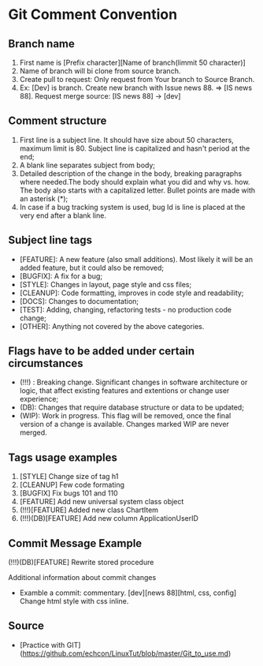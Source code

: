 # Git Comment Convention

## Branch name
1. First name is [Prefix character][Name of branch(limmit 50 character)]
2. Name of branch will bi clone from source branch.
3. Create pull to request: Only request from Your branch to Source Branch.
4. Ex: [Dev] is branch. Create new branch with Issue news 88. => [IS news 88].
Request merge source: [IS news 88] -> [dev]

## Comment structure
1.	First line is a subject line. It should have size about 50 characters, maximum limit is 80. Subject line is capitalized and hasn't period at the end;
2.	A blank line separates subject from body;
3.	Detailed description of the change in the body, breaking paragraphs where needed.The body should explain what  you did and why vs. how. The body also starts with a capitalized letter. Bullet points are made with an asterisk (*);
4.	In case if a bug tracking system is used, bug Id is line is placed at the very end after a blank line.


## Subject line tags
- [FEATURE]: A new feature (also small additions). Most likely it will be an added feature, but it could also be removed;
- [BUGFIX]: A fix for a bug;
- [STYLE]: Changes in layout, page style and css files;
- [CLEANUP]: Code formatting, improves in code style and readability;
- [DOCS]: Changes to documentation;
- [TEST]: Adding, changing, refactoring tests - no production code change;
- [OTHER]: Anything not covered by the above categories.


## Flags have to be added under certain circumstances
- (!!!) : Breaking change. Significant changes in software architecture or logic, that affect existing features and extentions or change user experience;
- (DB): Changes that require database structure or data to be updated;
- (WIP): Work in progress. This flag will be removed, once the final version of a change is available. Changes marked WIP are never merged.


## Tags usage examples
1. [STYLE] Change size of tag h1
2. [CLEANUP] Few code formating
3. [BUGFIX] Fix bugs 101 and 110
4. [FEATURE] Add new universal system class object
5. (!!!)[FEATURE] Added new class ChartItem
6. (!!!)(DB)[FEATURE] Add new column ApplicationUserID


## Commit Message Example
(!!!)(DB)[FEATURE] Rewrite stored procedure

Additional information about commit changes
- Examble a commit: commentary. [dev][news 88][html, css, config] Change html style with css inline.


## Source
 - [Practice with GIT] (https://github.com/echcon/LinuxTut/blob/master/Git_to_use.md)
